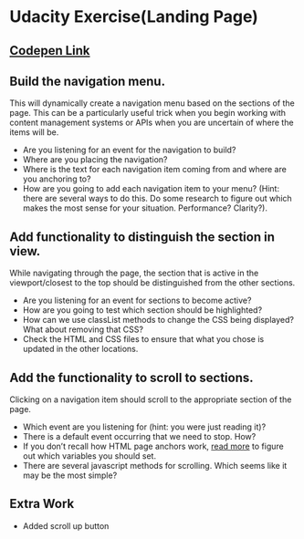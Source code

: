 # Udacity Exercise(Landing Page)

## [Codepen Link](https://codepen.io/alokmishra051298/full/mdeoWoy)

## Build the navigation menu.
This will dynamically create a navigation menu based on the sections of the page. This can be a particularly useful trick when you begin working with content management systems or APIs when you are uncertain of where the items will be.
* Are you listening for an event for the navigation to build?
* Where are you placing the navigation?
* Where is the text for each navigation item coming from and where are you anchoring to?
* How are you going to add each navigation item to your menu? (Hint: there are several ways to do this. Do some research to figure out which makes the most sense for your situation. Performance? Clarity?).

## Add functionality to distinguish the section in view.
While navigating through the page, the section that is active in the viewport/closest to the top should be distinguished from the other sections.
* Are you listening for an event for sections to become active?
* How are you going to test which section should be highlighted?
* How can we use classList methods to change the CSS being displayed? What about removing that CSS?
* Check the HTML and CSS files to ensure that what you chose is updated in the other locations.

## Add the functionality to scroll to sections.
Clicking on a navigation item should scroll to the appropriate section of the page.
* Which event are you listening for (hint: you were just reading it)?
* There is a default event occurring that we need to stop. How?
* If you don’t recall how HTML page anchors work, [read more](https://developer.mozilla.org/en-US/docs/Web/HTML/Element/a#Examples) to figure out which variables you should set.
* There are several javascript methods for scrolling. Which seems like it may be the most simple?

## Extra Work
* Added scroll up button
